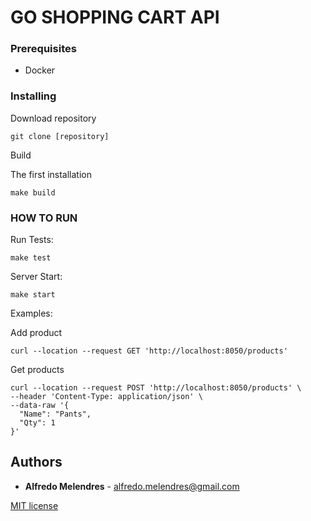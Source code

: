 # GO SHOPPING CART API

### Prerequisites
- Docker

### Installing

Download repository
```
git clone [repository]
```


Build

The first installation 
```
make build
```

### HOW TO RUN 

Run Tests: 
```
make test
```

Server Start: 
```
make start
```

Examples:

Add product

```
curl --location --request GET 'http://localhost:8050/products'
```

Get products
```
curl --location --request POST 'http://localhost:8050/products' \
--header 'Content-Type: application/json' \
--data-raw '{
  "Name": "Pants",
  "Qty": 1
}'

```


## Authors

* **Alfredo Melendres** -  alfredo.melendres@gmail.com

[MIT license](LICENSE.md)
